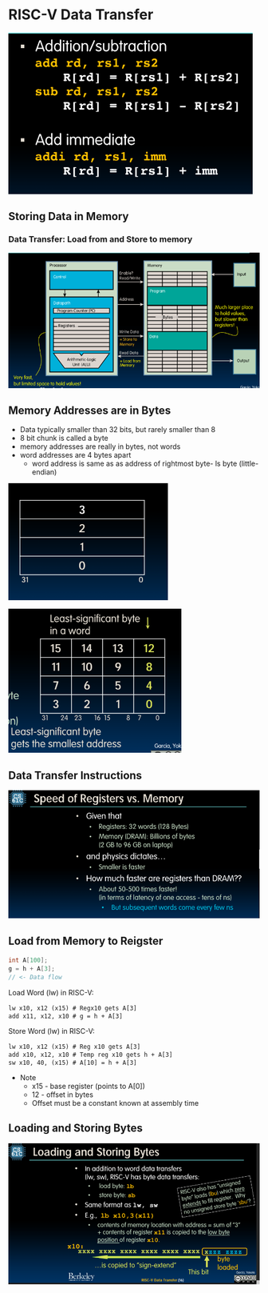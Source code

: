 # RISC-V Data Transfer

![rv_recap](img/rv_recap.png)

## Storing Data in Memory

### Data Transfer: **Load from** and **Store to** memory

![data_tranfer_rv](img/data_tranfer_rv.png)

## Memory Addresses are in Bytes

- Data typically smaller than 32 bits, but rarely smaller than 8
- 8 bit chunk is called a byte
- memory addresses are really in bytes, not words
- word addresses are 4 bytes apart
    - word address is same as as address of rightmost byte- ls byte (little-endian)

![memory_address](img/memory_address.png)

![more_memory_address](img/more_memory_address.png)

## Data Transfer Instructions

![speed_of_registers_vs_memory](img/speed_of_registers_vs_memory.png)

## Load from Memory to Reigster

```C
int A[100];
g = h + A[3];
// <- Data flow
```
Load Word (lw) in RISC-V:
```RISC-V
lw x10, x12 (x15) # Regx10 gets A[3]
add x11, x12, x10 # g = h + A[3]
```

Store Word (lw) in RISC-V:
```RISC-V
lw x10, x12 (x15) # Reg x10 gets A[3]
add x10, x12, x10 # Temp reg x10 gets h + A[3]
sw x10, 40, (x15) # A[10] = h + A[3]
```

- Note 
    - x15 - base register (points to A[0])
    - 12 - offset in bytes
    - Offset must be a constant known at assembly time

## Loading and Storing Bytes

![l_s_b](img/l_s_b.png)
